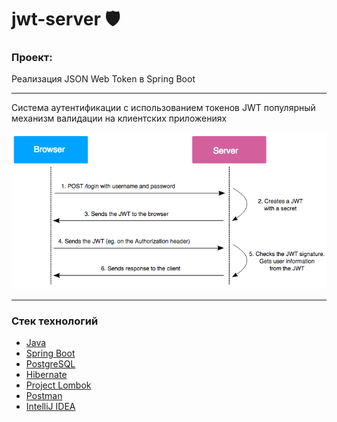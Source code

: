 # jwt-server :shield:
### Проект:
<p>Реализация JSON Web Token в Spring Boot</p>

---
<p>Система аутентификации с использованием токенов JWT популярный механизм валидации на клиентских приложениях</p>

![SchemaDb](png/JWT_tokens.png)

---
### Стек технологий
+ [Java](https://www.java.com/)
+ [Spring Boot](https://spring.io/projects/spring-boot)
+ [PostgreSQL](https://www.postgresql.org)
+ [Hibernate](https://hibernate.org)
+ [Project Lombok](https://projectlombok.org)
+ [Postman](https://www.postman.com)
+ [IntelliJ IDEA](https://www.jetbrains.com/ru-ru/idea/)
